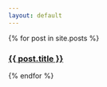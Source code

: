 ```yaml
---
layout: default
---
```


{% for post in site.posts %}
    <h3><a href="{{ post.url }}">{{ post.title }}</a></h3>
{% endfor %}
